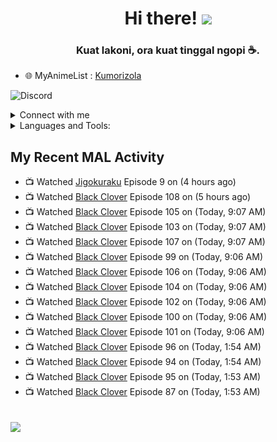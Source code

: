 <h1 align="center">Hi there! <img src="https://media.giphy.com/media/hvRJCLFzcasrR4ia7z/giphy.gif" width="25px"> </h1>
<h3 align="center">Kuat lakoni, ora kuat tinggal ngopi ☕.</h3>

- 🌐 MyAnimeList : [Kumorizola](https://myanimelist.net/animelist/Kumorizola)

![Discord](https://discord.c99.nl/widget/theme-3/761213268009943051.png)
<details>
      <summary>Connect with me</summary>
    <p align="left">
        <a href="https://www.facebook.com/kumori.hartley.1" target="blank"><img align="center"
                src="https://raw.githubusercontent.com/rahuldkjain/github-profile-readme-generator/master/src/images/icons/Social/facebook.svg"
                alt="kumori hartley" height="30" width="40" /></a>
        <a href="https://www.instagram.com/kumorizola/" target="blank"><img align="center"
                src="https://raw.githubusercontent.com/rahuldkjain/github-profile-readme-generator/master/src/images/icons/Social/instagram.svg"
                alt="kumorizola" height="30" width="40" /></a>
        <a href="https://discord.com" target="blank"><img align="center"
                src="https://raw.githubusercontent.com/rahuldkjain/github-profile-readme-generator/master/src/images/icons/Social/discord.svg"
                alt="Kumori#5882" height="30" width="40" /></a>
    </p>
</details>

<details>
    <summary align="left">Languages and Tools:</summary>
<p align="left">
      <a href="https://www.w3schools.com/css/" target="_blank">
        <img src="https://raw.githubusercontent.com/devicons/devicon/master/icons/css3/css3-original-wordmark.svg"
            alt="css3" width="40" height="40" /> </a> <a href="https://www.w3.org/html/" target="_blank"> <img
            src="https://raw.githubusercontent.com/devicons/devicon/master/icons/html5/html5-original-wordmark.svg"
            alt="html5" width="40" height="40" /> </a> <a href="https://www.java.com" target="_blank"> <img
            src="https://raw.githubusercontent.com/devicons/devicon/master/icons/java/java-original.svg" alt="java"
            width="40" height="40" /> </a> <a href="https://developer.mozilla.org/en-US/docs/Web/JavaScript"
            target="_blank"> <img
            src="https://raw.githubusercontent.com/devicons/devicon/master/icons/javascript/javascript-original.svg"
            alt="javascript" width="40" height="40" /> </a> <a href="https://nodejs.org" target="_blank"> <img
            src="https://raw.githubusercontent.com/devicons/devicon/master/icons/nodejs/nodejs-original-wordmark.svg"
            alt="nodejs" width="40" height="40" /> </a> <a href="https://www.python.org" target="_blank"> <img
            src="https://raw.githubusercontent.com/devicons/devicon/master/icons/python/python-original.svg"
            alt="python" width="40" height="40" /> </a> <a href="https://www.typescriptlang.org/" target="_blank"> <img
            src="https://raw.githubusercontent.com/devicons/devicon/master/icons/typescript/typescript-original.svg" 
            alt="typescript" width="40" height="40" /> </a> <a href="https://www.photoshop.com/en" target="_blank"> <img
            src="https://upload.wikimedia.org/wikipedia/commons/a/af/Adobe_Photoshop_CC_icon.svg" alt="photoshop" width="40" height="40"/> </a>
            <a href="https://www.adobe.com/products/premiere.html" target="_blank"> <img
            src="https://upload.wikimedia.org/wikipedia/commons/4/40/Adobe_Premiere_Pro_CC_icon.svg" alt="Premiere pro" width="40" height="40"/> </a>
            <a href="https://www.adobe.com/in/products/illustrator.html" target="_blank"> <img 
            src="https://upload.wikimedia.org/wikipedia/commons/f/fb/Adobe_Illustrator_CC_icon.svg" alt="illustrator" width="40" height="40"/> </a>
      
 </details>
 
 <h2> My Recent MAL Activity</h2>
<!-- MAL_ACTIVITY:start -->

- 📺 Watched [Jigokuraku](https://MyAnimeList.net/anime.php?id=46569) Episode 9 on (4 hours ago)
- 📺 Watched [Black Clover](https://MyAnimeList.net/anime.php?id=34572) Episode 108 on (5 hours ago)
- 📺 Watched [Black Clover](https://MyAnimeList.net/anime.php?id=34572) Episode 105 on (Today, 9:07 AM)
- 📺 Watched [Black Clover](https://MyAnimeList.net/anime.php?id=34572) Episode 103 on (Today, 9:07 AM)
- 📺 Watched [Black Clover](https://MyAnimeList.net/anime.php?id=34572) Episode 107 on (Today, 9:07 AM)
- 📺 Watched [Black Clover](https://MyAnimeList.net/anime.php?id=34572) Episode 99 on (Today, 9:06 AM)
- 📺 Watched [Black Clover](https://MyAnimeList.net/anime.php?id=34572) Episode 106 on (Today, 9:06 AM)
- 📺 Watched [Black Clover](https://MyAnimeList.net/anime.php?id=34572) Episode 104 on (Today, 9:06 AM)
- 📺 Watched [Black Clover](https://MyAnimeList.net/anime.php?id=34572) Episode 102 on (Today, 9:06 AM)
- 📺 Watched [Black Clover](https://MyAnimeList.net/anime.php?id=34572) Episode 100 on (Today, 9:06 AM)
- 📺 Watched [Black Clover](https://MyAnimeList.net/anime.php?id=34572) Episode 101 on (Today, 9:06 AM)
- 📺 Watched [Black Clover](https://MyAnimeList.net/anime.php?id=34572) Episode 96 on (Today, 1:54 AM)
- 📺 Watched [Black Clover](https://MyAnimeList.net/anime.php?id=34572) Episode 94 on (Today, 1:54 AM)
- 📺 Watched [Black Clover](https://MyAnimeList.net/anime.php?id=34572) Episode 95 on (Today, 1:53 AM)
- 📺 Watched [Black Clover](https://MyAnimeList.net/anime.php?id=34572) Episode 87 on (Today, 1:53 AM)

<!-- MAL_ACTIVITY:end -->

  
<h2 align="left"> <img src="https://media.discordapp.net/attachments/918405470073520168/919220018355523584/ezgif.com-gif-maker_1.gif">
